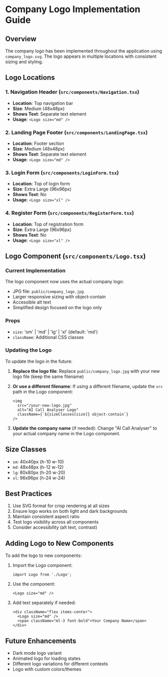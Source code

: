 # Company Logo Implementation Guide

## Overview
The company logo has been implemented throughout the application using `company_logo.svg`. The logo appears in multiple locations with consistent sizing and styling.

## Logo Locations

### 1. Navigation Header (`src/components/Navigation.tsx`)
- **Location**: Top navigation bar
- **Size**: Medium (48x48px)
- **Shows Text**: Separate text element
- **Usage**: `<Logo size="md" />`

### 2. Landing Page Footer (`src/components/LandingPage.tsx`)
- **Location**: Footer section
- **Size**: Medium (48x48px)
- **Shows Text**: Separate text element
- **Usage**: `<Logo size="md" />`

### 3. Login Form (`src/components/LoginForm.tsx`)
- **Location**: Top of login form
- **Size**: Extra Large (96x96px)
- **Shows Text**: No
- **Usage**: `<Logo size="xl" />`

### 4. Register Form (`src/components/RegisterForm.tsx`)
- **Location**: Top of registration form
- **Size**: Extra Large (96x96px)
- **Shows Text**: No
- **Usage**: `<Logo size="xl" />`

## Logo Component (`src/components/Logo.tsx`)

### Current Implementation
The logo component now uses the actual company logo:
- JPG file: `public/company_logo.jpg`
- Larger responsive sizing with object-contain
- Accessible alt text
- Simplified design focused on the logo only

### Props
- `size`: 'sm' | 'md' | 'lg' | 'xl' (default: 'md')
- `className`: Additional CSS classes

### Updating the Logo

To update the logo in the future:

1. **Replace the logo file**:
   Replace `public/company_logo.jpg` with your new logo file (keep the same filename)

2. **Or use a different filename**:
   If using a different filename, update the `src` path in the Logo component:
   
   ```tsx
   <img 
     src="/your-new-logo.jpg" 
     alt="AI Call Analyser Logo" 
     className={`${sizeClasses[size]} object-contain`}
   />
   ```

3. **Update the company name** (if needed):
   Change "AI Call Analyser" to your actual company name in the Logo component.

## Size Classes
- `sm`: 40x40px (h-10 w-10)
- `md`: 48x48px (h-12 w-12) 
- `lg`: 80x80px (h-20 w-20)
- `xl`: 96x96px (h-24 w-24)

## Best Practices
1. Use SVG format for crisp rendering at all sizes
2. Ensure logo works on both light and dark backgrounds
3. Maintain consistent aspect ratio
4. Test logo visibility across all components
5. Consider accessibility (alt text, contrast)

## Adding Logo to New Components
To add the logo to new components:

1. Import the Logo component:
   ```tsx
   import Logo from './Logo';
   ```

2. Use the component:
   ```tsx
   <Logo size="md" />
   ```

3. Add text separately if needed:
   ```tsx
   <div className="flex items-center">
     <Logo size="md" />
     <span className="ml-3 font-bold">Your Company Name</span>
   </div>
   ```

## Future Enhancements
- Dark mode logo variant
- Animated logo for loading states
- Different logo variations for different contexts
- Logo with custom colors/themes
